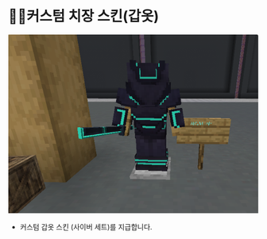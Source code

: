 # 🧜‍♂️커스텀 치장 스킨(갑옷)

![커스텀 갑옷 스킨(사이버 세트)](<../../../../.gitbook/assets/image (8).png>)

* 커스텀 갑옷 스킨 (사이버 세트)를 지급합니다.&#x20;
